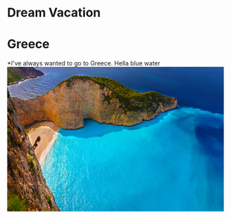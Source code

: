 # Dream Vacation

# Greece

*I've always wanted to go to Greece. Hella blue water
![This is a picture of Greece](greece.jpg)